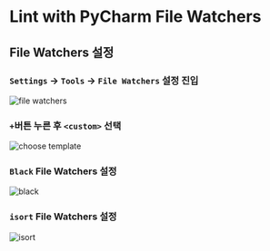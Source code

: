 # Lint with PyCharm File Watchers

## File Watchers 설정
### `Settings` -> `Tools` -> `File Watchers` 설정 진입
![file watchers](../../static/python/lint/file_watchers.png)

### `+`버튼 누른 후 `<custom>` 선택
![choose template](../../static/python/lint/choose_template.png)

### `Black` File Watchers 설정
![black](../../static/python/lint/black.png)

### `isort` File Watchers 설정
![isort](../../static/python/lint/isort.png)
